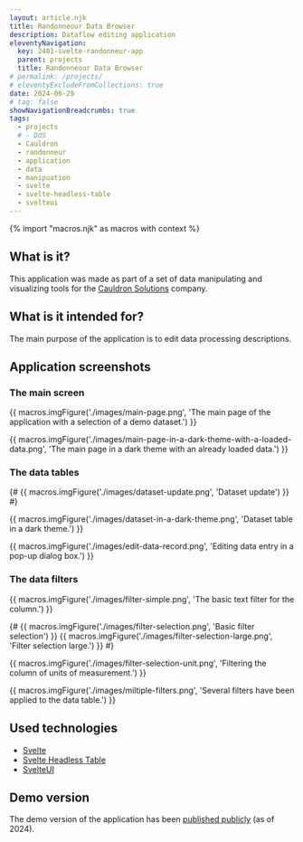 ```yaml
---
layout: article.njk
title: Randonneour Data Browser
description: Dataflow editing application
eleventyNavigation:
  key: 2401-svelte-randonneur-app
  parent: projects
  title: Randonneour Data Browser
# permalink: /projects/
# eleventyExcludeFromCollections: true
date: 2024-06-20
# tag: false
showNavigationBreadcrumbs: true
tags:
  - projects
  # - DdS
  - Cauldron
  - randonneur
  - application
  - data
  - manipuation
  - svelte
  - svelte-headless-table
  - svelteui
---
```


<!--
@changed 2024.06.20, 00:52
-->

{% import "macros.njk" as macros with context %}

## What is it?

This application was made as part of a set of data manipulating and visualizing tools for the [Cauldron Solutions](https://www.cauldron.ch/) company.

## What is it intended for?

The main purpose of the application is to edit data processing descriptions.

## Application screenshots

### The main screen

{{ macros.imgFigure('./images/main-page.png', 'The main page of the application with a selection of a demo dataset.') }}

{{ macros.imgFigure('./images/main-page-in-a-dark-theme-with-a-loaded-data.png', 'The main page in a dark theme with an already loaded data.') }}

### The data tables

{#
{{ macros.imgFigure('./images/dataset-update.png', 'Dataset update') }}
#}

{{ macros.imgFigure('./images/dataset-in-a-dark-theme.png', 'Dataset table in a dark theme.') }}

{{ macros.imgFigure('./images/edit-data-record.png', 'Editing data entry in a pop-up dialog box.') }}

### The data filters

{{ macros.imgFigure('./images/filter-simple.png', 'The basic text filter for the column.') }}

{#
{{ macros.imgFigure('./images/filter-selection.png', 'Basic filter selection') }}
{{ macros.imgFigure('./images/filter-selection-large.png', 'Filter selection large.') }}
#}

{{ macros.imgFigure('./images/filter-selection-unit.png', 'Filtering the column of units of measurement.') }}

{{ macros.imgFigure('./images/miltiple-filters.png', 'Several filters have been applied to the data table.') }}

## Used technologies

- [Svelte](https://svelte.dev/)
- [Svelte Headless Table](https://svelte-headless-table.bryanmylee.com/)
- [SvelteUI](https://svelteui.dev/)

## Demo version

The demo version of the application has been [published publicly](https://matchbox.cauldron.ch/) (as of 2024).
